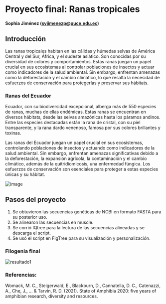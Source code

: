 # Proyecto final: Ranas tropicales

#### Sophia Jiménez (svjimenezp@puce.edu.ec)

## Introducción

Las ranas tropicales habitan en las cálidas y húmedas selvas de América Central y del Sur, África, y el sudeste asiático. Son conocidas por su diversidad de colores y comportamientos. Estas ranas juegan un papel crucial en sus ecosistemas al controlar poblaciones de insectos y actuar como indicadores de la salud ambiental. Sin embargo, enfrentan amenazas como la deforestación y el cambio climático, lo que resalta la necesidad de esfuerzos de conservación para protegerlas y preservar sus hábitats.

### Ranas del Ecuador

Ecuador, con su biodiversidad excepcional, alberga más de 550 especies de ranas, muchas de ellas endémicas. Estas ranas se encuentran en diversos hábitats, desde las selvas amazónicas hasta los páramos andinos. Entre las especies destacadas están la rana de cristal, con su piel transparente, y la rana dardo venenoso, famosa por sus colores brillantes y toxinas.

Las ranas del Ecuador juegan un papel crucial en sus ecosistemas, controlando poblaciones de insectos y actuando como indicadores de la salud ambiental. Sin embargo, enfrentan amenazas significativas debido a la deforestación, la expansión agrícola, la contaminación y el cambio climático, además de la quitridiomicosis, una enfermedad fúngica. Los esfuerzos de conservación son esenciales para proteger a estas especies únicas y su hábitat.


![image](https://github.com/SophiaVJP/Proyecto-final/assets/173955900/b7592a0e-176a-4767-bba8-159b70e16f2f)


## Pasos del proyecto

1. Se obtuvieron las secuencias genéticas de NCBI en formato FASTA para su posterior uso.
2. Se alinearon las secuencias en muscle.
3. Se corrió IQtree para la lectura de las secuencias alineadas y se descarga el script.
4. Se usó el script en FigTree para su visualización y personalización.

### Filogenia final

![resultado1](https://github.com/SophiaVJP/Proyecto-final/assets/173955900/8d4f4412-f74a-4250-8532-0fe3d4859ef0)

### Referencias:
Womack, M. C., Steigerwald, E., Blackburn, D., Cannatella, D. C., Catenazzi, A., Che, J., ... & Tarvin, R. D. (2021). State of Amphibia 2020: five years of amphibian research, diversity and resources.

